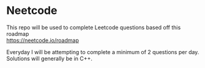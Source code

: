 # Neetcode

This repo will be used to complete Leetcode questions based off this roadmap <br />
https://neetcode.io/roadmap

Everyday I will be attempting to complete a minimum of 2 questions per day. <br />
Solutions will generally be in C++.

